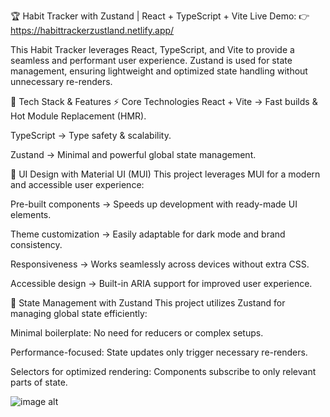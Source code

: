 🏆 Habit Tracker with Zustand | React + TypeScript + Vite
Live Demo: 👉 https://habittrackerzustland.netlify.app/

This Habit Tracker leverages React, TypeScript, and Vite to provide a seamless and performant user experience. Zustand is used for state management, ensuring lightweight and optimized state handling without unnecessary re-renders.

🚀 Tech Stack & Features
⚡ Core Technologies
React + Vite → Fast builds & Hot Module Replacement (HMR).

TypeScript → Type safety & scalability.

Zustand → Minimal and powerful global state management.


🎨 UI Design with Material UI (MUI)
This project leverages MUI for a modern and accessible user experience:

Pre-built components → Speeds up development with ready-made UI elements.

Theme customization → Easily adaptable for dark mode and brand consistency.

Responsiveness → Works seamlessly across devices without extra CSS.

Accessible design → Built-in ARIA support for improved user experience.



🔄 State Management with Zustand
This project utilizes Zustand for managing global state efficiently:

Minimal boilerplate: No need for reducers or complex setups.

Performance-focused: State updates only trigger necessary re-renders.

Selectors for optimized rendering: Components subscribe to only relevant parts of state.


![image alt ]()



